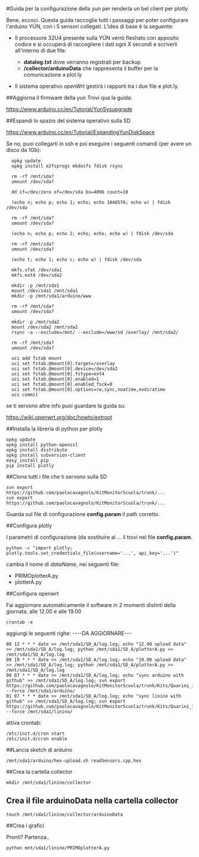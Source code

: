#Guida per la configurazione della yun per renderla un bel client per plotly

Bene, eccoci.
Questa guida raccoglie tutti i passaggi per poter configurare l'arduino YÚN, con i 5 sensori collegati.
L'idea di base è la seguente:

 - Il processore 32U4 presente sulla YÚN verrò fleshato con apposito codice e si occuperà di raccogliere i dati ogni X secondi e scriverli all'interno di due file:
    - **datalog.txt** dove verranno registrati per backup
    - **/collector/arduinoData** che rappresenta il buffer per la comunicazione a plot.ly

 - Il sistema operativo *openWrt* gestirà i rapporti tra i due file e plot.ly.



##Aggiorna il firmware della yun
Trovi qua la guida:

https://www.arduino.cc/en/Tutorial/YunSysupgrade

##Espandi lo spazio del sistema operativo sulla SD

https://www.arduino.cc/en/Tutorial/ExpandingYunDiskSpace

Se no, puoi collegarti in ssh e poi eseguire i seguenti comandi (per avere un disco da 1Gb):


      opkg update
      opkg install e2fsprogs mkdosfs fdisk rsync

      rm -rf /mnt/sda?
      umount /dev/sda?

      dd if=/dev/zero of=/dev/sda bs=4096 count=10

      (echo n; echo p; echo 1; echo; echo 1048576; echo w) | fdisk /dev/sda

      rm -rf /mnt/sda?
      umount /dev/sda?

      (echo n; echo p; echo 2; echo; echo; echo w) | fdisk /dev/sda

      rm -rf /mnt/sda?
      umount /dev/sda?

      (echo t; echo 1; echo c; echo w) | fdisk /dev/sda

      mkfs.vfat /dev/sda1
      mkfs.ext4 /dev/sda2

      mkdir -p /mnt/sda1
      mount /dev/sda1 /mnt/sda1
      mkdir -p /mnt/sda1/arduino/www

      rm -rf /mnt/sda?
      umount /dev/sda?

      mkdir -p /mnt/sda2
      mount /dev/sda2 /mnt/sda2
      rsync -a --exclude=/mnt/ --exclude=/www/sd /overlay/ /mnt/sda2/

      rm -rf /mnt/sda?
      umount /dev/sda?

      uci add fstab mount
      uci set fstab.@mount[0].target=/overlay
      uci set fstab.@mount[0].device=/dev/sda2
      uci set fstab.@mount[0].fstype=ext4
      uci set fstab.@mount[0].enabled=1
      uci set fstab.@mount[0].enabled_fsck=0
      uci set fstab.@mount[0].options=rw,sync,noatime,nodiratime
      uci commit

se ti servono altre info puoi guardare la guida su:

https://wiki.openwrt.org/doc/howto/extroot


##Installa la libreria di python per plotly

    opkg update
    opkg install python-openssl
    opkg install distribute
    opkg install subversion-client
    easy_install pip
    pip install plotly

##Clona tutti i file che ti servono sulla SD

    svn export https://github.com/paolocavagnolo/KitMonitorScuola/trunk/...
    svn export https://github.com/paolocavagnolo/KitMonitorScuola/trunk/...

Guarda sul file di configurazione **config.param** il path corretto.

##Configura plotly

I parametri di configurazione (da sostituire ai ... li trovi nel file **config.param**.

    python -c "import plotly; plotly.tools.set_credentials_file(username='...', api_key='...')"

cambia il nome di *dataName*, nei seguenti file:

- PRIMOplotterA.py
- plotterA.py


##Configura openwrt

Fai aggiornare automaticamente il software in 2 momenti distinti della giornata, alle 12.00 e alle 19.00

    crontab -e

aggiungi le seguenti righe: ----DA AGGIORNARE---

    00 12 * * * date >> /mnt/sda1/SD_A/log.log; echo "12.00 upload data" >> /mnt/sda1/SD_A/log.log; python /mnt/sda1/SD_A/plotterA.py >> /mnt/sda1/SD_A/log.log
    00 19 * * * date >> /mnt/sda1/SD_A/log.log; echo "19.00 upload data" >> /mnt/sda1/SD_A/log.log; python /mnt/sda1/SD_A/plotterA.py >> /mnt/sda1/SD_A/log.log
    00 07 * * * date >> /mnt/sda1/SD_A/log.log; echo "sync arduino with github" >> /mnt/sda1/SD_A/log.log; svn export https://github.com/paolocavagnolo/KitMonitorScuola/trunk/Kits/Quarini_1/3E/arduino/ --force /mnt/sda1/arduino/
    01 07 * * * date >> /mnt/sda1/SD_A/log.log; echo "sync linino with github" >> /mnt/sda1/SD_A/log.log; svn export https://github.com/paolocavagnolo/KitMonitorScuola/trunk/Kits/Quarini_1/3E/linino/ --force /mnt/sda1/linino/



attiva crontab:

    /etc/init.d/cron start
    /etc/init.d/cron enable

##Lancia sketch di arduino

    /mnt/sda1/arduino/hex-upload.sh readSensors.cpp.hex

##Crea la cartella collector

    mkdir /mnt/sda1/linino/collector

## Crea il file arduinoData nella cartella collector

    touch /mnt/sda1/linino/collector/arduinoData

##Crea i grafici

Pronti? Partenza..

    python mnt/sda1/linino/PRIMOplotterA.py
